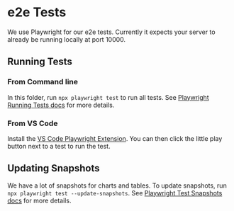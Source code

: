 # e2e Tests

We use Playwright for our e2e tests. Currently it expects your server to already be running locally at port 10000.

## Running Tests

### From Command line

In this folder, run `npx playwright test` to run all tests. See [Playwright Running Tests docs](https://playwright.dev/docs/running-tests) for more details.

### From VS Code

Install the [VS Code Playwright Extension](https://marketplace.visualstudio.com/items?itemName=ms-playwright.playwright). You can then click the little play button next to a test to run the test.

## Updating Snapshots

We have a lot of snapshots for charts and tables. To update snapshots, run `npx playwright test --update-snapshots`. See [Playwright Test Snapshots docs](https://playwright.dev/docs/test-snapshots) for more details.
